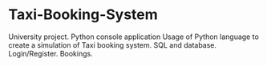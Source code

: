 # Taxi-Booking-System
University project. Python console application
Usage of Python language to create a simulation of Taxi booking system. SQL and database. Login/Register. Bookings.

